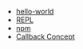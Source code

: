 
- [hello-world](task-001-hello-world)
- [REPL](task-002-REPL)
- [npm](task-003-npm)
- [Callback Concept](task-004-callbacks-concept)

